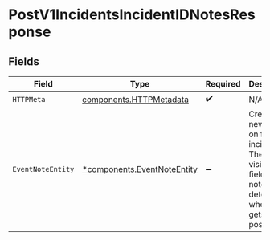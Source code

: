 # PostV1IncidentsIncidentIDNotesResponse


## Fields

| Field                                                                                                 | Type                                                                                                  | Required                                                                                              | Description                                                                                           |
| ----------------------------------------------------------------------------------------------------- | ----------------------------------------------------------------------------------------------------- | ----------------------------------------------------------------------------------------------------- | ----------------------------------------------------------------------------------------------------- |
| `HTTPMeta`                                                                                            | [components.HTTPMetadata](../../models/components/httpmetadata.md)                                    | :heavy_check_mark:                                                                                    | N/A                                                                                                   |
| `EventNoteEntity`                                                                                     | [*components.EventNoteEntity](../../models/components/eventnoteentity.md)                             | :heavy_minus_sign:                                                                                    | Create a new note on for an incident. The visibility field on a note determines where it gets posted. |